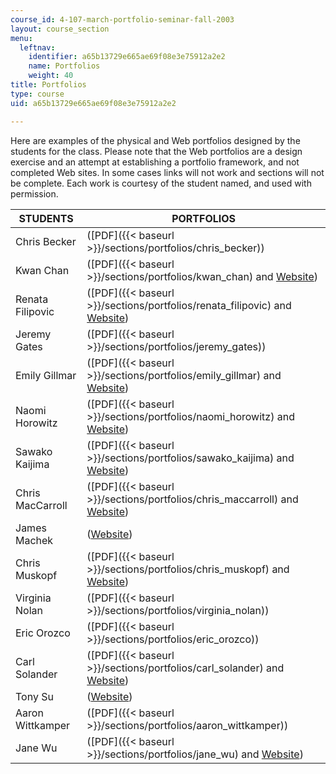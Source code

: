 ```yaml
---
course_id: 4-107-march-portfolio-seminar-fall-2003
layout: course_section
menu:
  leftnav:
    identifier: a65b13729e665ae69f08e3e75912a2e2
    name: Portfolios
    weight: 40
title: Portfolios
type: course
uid: a65b13729e665ae69f08e3e75912a2e2

---
```


Here are examples of the physical and Web portfolios designed by the students for the class. Please note that the Web portfolios are a design exercise and an attempt at establishing a portfolio framework, and not completed Web sites. In some cases links will not work and sections will not be complete. Each work is courtesy of the student named, and used with permission.

| STUDENTS | PORTFOLIOS |
| --- | --- |
| Chris Becker | ([PDF]({{< baseurl >}}/sections/portfolios/chris_becker)) |
| Kwan Chan | ([PDF]({{< baseurl >}}/sections/portfolios/kwan_chan) and [Website](/ans7870/4/4.107/s03/studentweb/Kwan/Index.htm)) |
| Renata Filipovic | ([PDF]({{< baseurl >}}/sections/portfolios/renata_filipovic) and [Website](/ans7870/4/4.107/s03/studentweb/RENATa/portfolioSeminar/index.html)) |
| Jeremy Gates | ([PDF]({{< baseurl >}}/sections/portfolios/jeremy_gates)) |
| Emily Gillmar | ([PDF]({{< baseurl >}}/sections/portfolios/emily_gillmar) and [Website](/ans7870/4/4.107/s03/studentweb/egillmar/Emily%20website%202.html)) |
| Naomi Horowitz | ([PDF]({{< baseurl >}}/sections/portfolios/naomi_horowitz) and [Website](/ans7870/4/4.107/s03/studentweb/naomi-web/index.htm)) |
| Sawako Kaijima | ([PDF]({{< baseurl >}}/sections/portfolios/sawako_kaijima) and [Website](/ans7870/4/4.107/s03/studentweb/sawako/1.htm)) |
| Chris MacCarroll | ([PDF]({{< baseurl >}}/sections/portfolios/chris_maccarroll) and [Website](/ans7870/4/4.107/s03/studentweb/chrism/Bluefin_Assets/index.htm)) |
| James Machek | ([Website](/ans7870/4/4.107/s03/studentweb/jmachek/Index1.htm)) |
| Chris Muskopf | ([PDF]({{< baseurl >}}/sections/portfolios/chris_muskopf) and [Website](/ans7870/4/4.107/s03/studentweb/cMuskopf/index.html)) |
| Virginia Nolan | ([PDF]({{< baseurl >}}/sections/portfolios/virginia_nolan)) |
| Eric Orozco | ([PDF]({{< baseurl >}}/sections/portfolios/eric_orozco)) |
| Carl Solander | ([PDF]({{< baseurl >}}/sections/portfolios/carl_solander) and [Website](/ans7870/4/4.107/s03/studentweb/solander/index.htm)) |
| Tony Su | ([Website](/ans7870/4/4.107/s03/studentweb/tony_su/index.html)) |
| Aaron Wittkamper | ([PDF]({{< baseurl >}}/sections/portfolios/aaron_wittkamper)) |
| Jane Wu | ([PDF]({{< baseurl >}}/sections/portfolios/jane_wu) and [Website](/ans7870/4/4.107/s03/studentweb/jcwu_site/home.htm))
